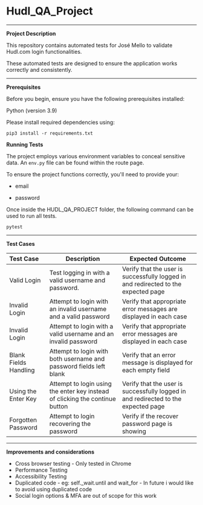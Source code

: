 # Hudl_QA_Project

----
 
**Project Description**

This repository contains automated tests for José Mello to validate Hudl.com login functionalities.

These automated tests are designed to ensure the application works correctly and consistently.

----------

**Prerequisites**

Before you begin, ensure you have the following prerequisites installed:

Python (version 3.9)

Please install required dependencies using:

`pip3 install -r requirements.txt`

**Running Tests**

The project employs various environment variables to conceal sensitive data. An `env.py` file can be found within the route page. 

To ensure the project functions correctly, you'll need to provide your:

- email

- password

Once inside the HUDL_QA_PROJECT folder, the following command can be used to run all tests.

`pytest`

-------


**Test Cases**



| Test Case             | Description                                                                  | Expected Outcome                                                                   |
|:----------------------|------------------------------------------------------------------------------|------------------------------------------------------------------------------------|
| Valid Login           | Test logging in with a valid username and password.                          | Verify that the user is successfully logged in and redirected to the expected page |
| Invalid Login         | Attempt to login with an invalid username and a valid password               | Verify that appropriate error messages are displayed in each case                  |
| Invalid Login         | Attempt to login with a valid username and an invalid password               | Verify that appropriate error messages are displayed in each case                  |
| Blank Fields Handling | Attempt to login with both username and password fields left blank           | Verify that an error message is displayed for each empty field                     |
| Using the Enter Key   | Attempt to login using the enter key instead of clicking the continue button | Verify that the user is successfully logged in and redirected to the expected page |
| Forgotten Password    | Attempt to login recovering the password                                     | Verify if the recover password page is showing                                     |

-------

**Improvements and considerations**

- Cross browser testing - Only tested in Chrome
- Performance Testing
- Accessibility Testing
- Duplicated code - eg: self._wait.until and wait_for - In future i would like to avoid using duplicated code
- Social login options & MFA are out of scope for this work
